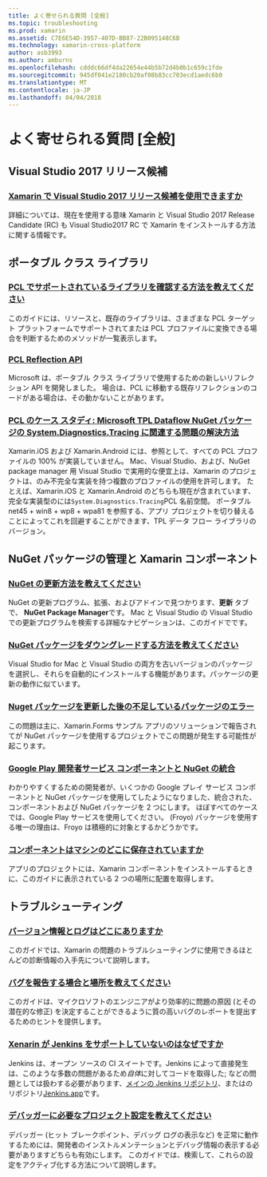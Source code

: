 ```yaml
---
title: よく寄せられる質問 [全般]
ms.topic: troubleshooting
ms.prod: xamarin
ms.assetid: C7E6E54D-3957-407D-BB87-22B095148C6B
ms.technology: xamarin-cross-platform
author: asb3993
ms.author: amburns
ms.openlocfilehash: cdddc66df4da22654e44b5b72d4b0b1c659c1fde
ms.sourcegitcommit: 945df041e2180cb20af08b83cc703ecd1aedc6b0
ms.translationtype: MT
ms.contentlocale: ja-JP
ms.lasthandoff: 04/04/2018
---
```

# <a name="general-frequently-asked-questions"></a>よく寄せられる質問 [全般]

## <a name="visual-studio-2017-release-candidate"></a>Visual Studio 2017 リリース候補
### <a name="can-i-use-visual-studio-2017-release-candidate-with-xamarinvisualstudio-2017-rcmd"></a>[Xamarin で Visual Studio 2017 リリース候補を使用できますか](visualstudio-2017-rc.md)
詳細については、現在を使用する意味 Xamarin と Visual Studio 2017 Release Candidate (RC) も Visual Studio2017 RC で Xamarin をインストールする方法に関する情報です。

## <a name="portable-class-libraries"></a>ポータブル クラス ライブラリ
### <a name="how-can-i-view-what-libraries-are-supported-in-a-pclpcl-support-librariesmd"></a>[PCL でサポートされているライブラリを確認する方法を教えてください](pcl-support-libraries.md)
このガイドには、リソースと、既存のライブラリは、さまざまな PCL ターゲット プラットフォームでサポートされてまたは PCL プロファイルに変換できる場合を判断するためのメソッドが一覧表示します。

### <a name="pcl-reflection-apipcl-reflectionmd"></a>[PCL Reflection API](pcl-reflection.md)
Microsoft は、ポータブル クラス ライブラリで使用するための新しいリフレクション API を開発しました。 場合は、PCL に移動する既存リフレクションのコードがある場合は、その動かないことがあります。

### <a name="pcl-case-study-how-can-i-resolve-problems-related-to-systemdiagnosticstracing-for-the-microsoft-tpl-dataflow-nuget-packagepcl-case-studymd"></a>[PCL のケース スタディ: Microsoft TPL Dataflow NuGet パッケージの System.Diagnostics.Tracing に関連する問題の解決方法](pcl-case-study.md)
Xamarin.iOS および Xamarin.Android には、参照として、すべての PCL プロファイルの 100% が実装していません。 Mac、Visual Studio、および、NuGet package manager 用 Visual Studio で実用的な便宜上は、Xamarin のプロジェクトは、のみ不完全な実装を持つ複数のプロファイルの使用を許可します。 たとえば、Xamarin.iOS と Xamarin.Android のどちらも現在が含まれています、完全な実装型のには`System.Diagnostics.Tracing`PCL 名前空間。 ポータブル net45 + win8 + wp8 + wpa81 を参照する、アプリ プロジェクトを切り替えることによってこれを回避することができます、TPL データ フロー ライブラリのバージョン。

## <a name="nuget-packages--xamarin-components"></a>NuGet パッケージの管理と Xamarin コンポーネント
### <a name="how-can-i-update-nugetnuget-updatemd"></a>[NuGet の更新方法を教えてください](nuget-update.md)
NuGet の更新プログラム、拡張、およびアドインで見つかります、**更新** タブで、 **NuGet Package Manager**です。 Mac と Visual Studio の Visual Studio での更新プログラムを検索する詳細なナビゲーションは、このガイドでです。

### <a name="how-do-i-downgrade-a-nuget-packagenuget-package-downgrademd"></a>[NuGet パッケージをダウングレードする方法を教えてください](nuget-package-downgrade.md)
Visual Studio for Mac と Visual Studio の両方を古いバージョンのパッケージを選択し、それらを自動的にインストールする機能があります。パッケージの更新の動作に似ています。

### <a name="missing-packages-error-after-updating-nuget-packagesnuget-packages-missingmd"></a>[Nuget パッケージを更新した後の不足しているパッケージのエラー](nuget-packages-missing.md)
この問題は主に、Xamarin.Forms サンプル アプリのソリューションで報告されてが NuGet パッケージを使用するプロジェクトでこの問題が発生する可能性が起こります。

### <a name="unifying-google-play-services-components-and-nugetgps-components-nugetmd"></a>[Google Play 開発者サービス コンポーネントと NuGet の統合](gps-components-nuget.md)
わかりやすくするための開発者が、いくつかの Google プレイ サービス コンポーネントと NuGet パッケージを使用してしたようになりました、統合された、コンポーネントおよび NuGet パッケージを 2 つにします。 ほぼすべてのケースでは、Google Play サービスを使用してください。 (Froyo) パッケージを使用する唯一の理由は、Froyo は積極的に対象とするかどうかです。

### <a name="where-are-the-components-stored-on-my-machinecomponent-storagemd"></a>[コンポーネントはマシンのどこに保存されていますか](component-storage.md)
アプリのプロジェクトには、Xamarin コンポーネントをインストールするときに、このガイドに表示されている 2 つの場所に配置を取得します。


## <a name="troubleshooting"></a>トラブルシューティング
### <a name="where-can-i-find-my-version-information-and-logsversion-logsmd"></a>[バージョン情報とログはどこにありますか](version-logs.md)
このガイドでは、Xamarin の問題のトラブルシューティングに使用できるほとんどの診断情報の入手先について説明します。

### <a name="when-and-how-should-i-file-a-bug-reporthowto-file-bugmd"></a>[バグを報告する場合と場所を教えてください](howto-file-bug.md)
このガイドは、マイクロソフトのエンジニアがより効率的に問題の原因 (とその潜在的な修正) を決定することができるように質の高いバグのレポートを提出するためのヒントを提供します。

### <a name="why-isnt-jenkins-supported-by-xamarinxamarin-jenkinsmd"></a>[Xenarin が Jenkins をサポートしていないのはなぜですか](xamarin-jenkins.md)
Jenkins は、オープン ソースの CI スイートです。Jenkins によって直接発生は、このような多数の問題があるため*自体*に対してコードを取得した; などの問題としては扱わする必要があります、[メインの Jenkins リポジトリ](https://github.com/jenkinsci/jenkins)、またはのリポジトリ[Jenkins.app](https://github.com/stisti/jenkins-app)です。

### <a name="what-project-settings-are-required-for-the-debuggerdebugger-settingsmd"></a>[デバッガーに必要なプロジェクト設定を教えてください](debugger-settings.md)
デバッガー (ヒット ブレークポイント、デバッグ ログの表示など) を正常に動作するためには、開発者のインストルメンテーションとデバッグ情報の表示する必要がありますどちらも有効にします。 このガイドでは、検索して、これらの設定をアクティブ化する方法について説明します。

